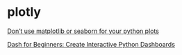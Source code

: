 # plotly

[Don’t use matplotlib or seaborn for your python plots](https://medium.com/codex/dont-use-matplotlib-or-seaborn-for-your-python-plots-d5f03e750757)

[Dash for Beginners: Create Interactive Python Dashboards](https://towardsdatascience.com/dash-for-beginners-create-interactive-python-dashboards-338bfcb6ffa4)

